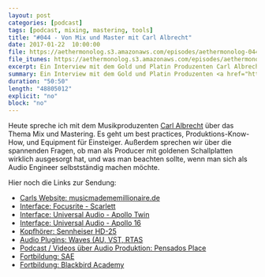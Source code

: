 ```yaml
---
layout: post
categories: [podcast]
tags: [podcast, mixing, mastering, tools]
title: "#044 - Von Mix und Master mit Carl Albrecht"
date: 2017-01-22  10:00:00
file: https://aethermonolog.s3.amazonaws.com/episodes/aethermonolog-044.mp3
file_itunes: https://aethermonolog.s3.amazonaws.com/episodes/aethermonolog-044.m4a
excerpt: Ein Interview mit dem Gold und Platin Produzenten Carl Albrecht von Music Made Me Millionaire. Wir sprechen gemeinsam über verschiedene Aspekte rund um das Thema Mix und Mastering.
summary: Ein Interview mit dem Gold und Platin Produzenten <a href="http://www.musicmadememillionaire.de/">Carl Albrecht von Music Made Me Millionaire</a>. Wir sprechen gemeinsam über verschiedene Aspekte rund um das Thema Mix und Mastering. Die gesamte Liste der Links findet ihr auf <a href="https://aethermonolog.de/podcast/episode-044.html">aethermonolog.de</a>.
duration: "50:50"
length: "48805012"
explicit: "no"
block: "no"
---
```


Heute spreche ich mit dem Musikproduzenten [Carl Albrecht](http://www.musicmadememillionaire.de/) über das Thema Mix und Mastering. Es geht um best practices, Produktions-Know-How, und Equipment für Einsteiger. Außerdem sprechen wir über die spannenden Fragen, ob man als Producer mit goldenen Schallplatten wirklich ausgesorgt hat, und was man beachten sollte, wenn man sich als Audio Engineer selbstständig machen möchte.

Hier noch die Links zur Sendung:

* [Carls Website: musicmadememillionaire.de](http://www.musicmadememillionaire.de/)
* [Interface: Focusrite - Scarlett](https://www.thomann.de/de/focusrite_scarlett_2i2_2nd_gen.htm?partner_id=39958)
* [Interface: Universal Audio - Apollo Twin](https://www.thomann.de/de/universal_audio_apollo_twin_solo.htm?partner_id=39958)
* [Interface: Universal Audio - Apollo 16](https://www.thomann.de/de/universal_audio_apollo_16.htm?partner_id=39958)
* [Kopfhörer: Sennheiser HD-25](https://www.thomann.de/de/sennheiser_hd_25.htm?partner_id=39958)
* [Audio Plugins: Waves (AU, VST, RTAS](http://refer.waves.com/cxfw0)
* [Podcast / Videos über Audio Produktion: Pensados Place](http://www.pensadosplace.tv/)
* [Fortbildung: SAE](http://www.sae.edu/deu/de/)
* [Fortbildung: Blackbird Academy](https://theblackbirdacademy.com/)
